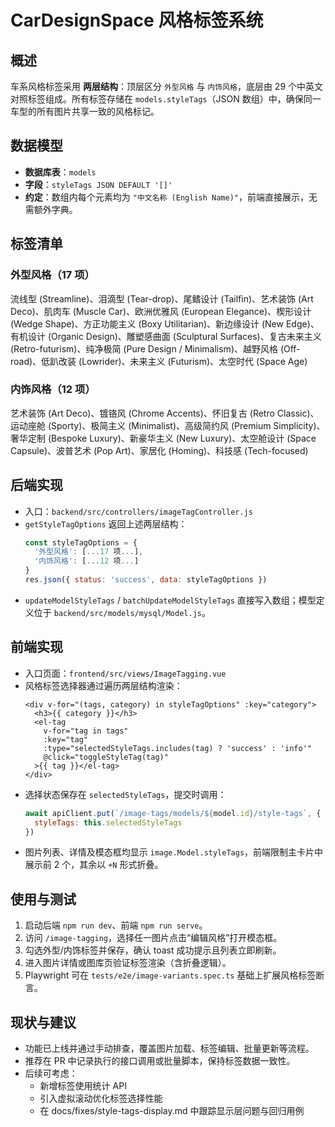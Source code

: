 # CarDesignSpace 风格标签系统

## 概述
车系风格标签采用 **两层结构**：顶层区分 `外型风格` 与 `内饰风格`，底层由 29 个中英文对照标签组成。所有标签存储在 `models.styleTags`（JSON 数组）中，确保同一车型的所有图片共享一致的风格标记。

## 数据模型
- **数据库表**：`models`
- **字段**：`styleTags JSON DEFAULT '[]'`
- **约定**：数组内每个元素均为 `"中文名称 (English Name)"`，前端直接展示，无需额外字典。

## 标签清单
### 外型风格（17 项）
流线型 (Streamline)、泪滴型 (Tear-drop)、尾鳍设计 (Tailfin)、艺术装饰 (Art Deco)、肌肉车 (Muscle Car)、欧洲优雅风 (European Elegance)、楔形设计 (Wedge Shape)、方正功能主义 (Boxy Utilitarian)、新边缘设计 (New Edge)、有机设计 (Organic Design)、雕塑感曲面 (Sculptural Surfaces)、复古未来主义 (Retro-futurism)、纯净极简 (Pure Design / Minimalism)、越野风格 (Off-road)、低趴改装 (Lowrider)、未来主义 (Futurism)、太空时代 (Space Age)

### 内饰风格（12 项）
艺术装饰 (Art Deco)、镀铬风 (Chrome Accents)、怀旧复古 (Retro Classic)、运动座舱 (Sporty)、极简主义 (Minimalist)、高级简约风 (Premium Simplicity)、奢华定制 (Bespoke Luxury)、新豪华主义 (New Luxury)、太空舱设计 (Space Capsule)、波普艺术 (Pop Art)、家居化 (Homing)、科技感 (Tech-focused)

## 后端实现
- 入口：`backend/src/controllers/imageTagController.js`
- `getStyleTagOptions` 返回上述两层结构：
  ```javascript
  const styleTagOptions = {
    '外型风格': [...17 项...],
    '内饰风格': [...12 项...]
  }
  res.json({ status: 'success', data: styleTagOptions })
  ```
- `updateModelStyleTags` / `batchUpdateModelStyleTags` 直接写入数组；模型定义位于 `backend/src/models/mysql/Model.js`。

## 前端实现
- 入口页面：`frontend/src/views/ImageTagging.vue`
- 风格标签选择器通过遍历两层结构渲染：
  ```vue
  <div v-for="(tags, category) in styleTagOptions" :key="category">
    <h3>{{ category }}</h3>
    <el-tag
      v-for="tag in tags"
      :key="tag"
      :type="selectedStyleTags.includes(tag) ? 'success' : 'info'"
      @click="toggleStyleTag(tag)"
    >{{ tag }}</el-tag>
  </div>
  ```
- 选择状态保存在 `selectedStyleTags`，提交时调用：
  ```javascript
  await apiClient.put(`/image-tags/models/${model.id}/style-tags`, {
    styleTags: this.selectedStyleTags
  })
  ```
- 图片列表、详情及模态框均显示 `image.Model.styleTags`，前端限制主卡片中展示前 2 个，其余以 `+N` 形式折叠。

## 使用与测试
1. 启动后端 `npm run dev`、前端 `npm run serve`。
2. 访问 `/image-tagging`，选择任一图片点击“编辑风格”打开模态框。
3. 勾选外型/内饰标签并保存，确认 toast 成功提示且列表立即刷新。
4. 进入图片详情或图库页验证标签渲染（含折叠逻辑）。
5. Playwright 可在 `tests/e2e/image-variants.spec.ts` 基础上扩展风格标签断言。

## 现状与建议
- 功能已上线并通过手动排查，覆盖图片加载、标签编辑、批量更新等流程。
- 推荐在 PR 中记录执行的接口调用或批量脚本，保持标签数据一致性。
- 后续可考虑：
  - 新增标签使用统计 API
  - 引入虚拟滚动优化标签选择性能
  - 在 docs/fixes/style-tags-display.md 中跟踪显示层问题与回归用例
